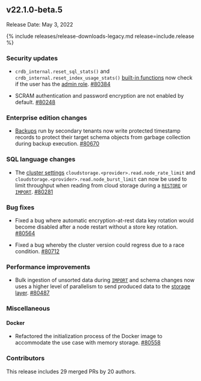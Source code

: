 ## v22.1.0-beta.5

Release Date: May 3, 2022

{% include releases/release-downloads-legacy.md release=include.release %}

<h3 id="v22-1-0-beta-5-security-updates">Security updates</h3>

- `crdb_internal.reset_sql_stats()` and `crdb_internal.reset_index_usage_stats()` [built-in functions](https://www.cockroachlabs.com/docs/v22.1/functions-and-operators#system-info-functions) now check if the user has the [admin role](https://www.cockroachlabs.com/docs/v22.1/security-reference/authorization#admin-role). [#80384][#80384]

- SCRAM authentication and password encryption are not enabled by default. [#80248][#80248]

<h3 id="v22-1-0-beta-5-enterprise-edition-changes">Enterprise edition changes</h3>

- [Backups](https://www.cockroachlabs.com/docs/v22.1/take-full-and-incremental-backups) run by secondary tenants now write protected timestamp records to protect their target schema objects from garbage collection during backup execution. [#80670][#80670]

<h3 id="v22-1-0-beta-5-sql-language-changes">SQL language changes</h3>

- The [cluster settings](https://www.cockroachlabs.com/docs/v22.1/cluster-settings) `cloudstorage.<provider>.read.node_rate_limit` and `cloudstorage.<provider>.read.node_burst_limit` can now be used to limit throughput when reading from cloud storage during a [`RESTORE`](https://www.cockroachlabs.com/docs/v22.1/restore) or [`IMPORT`](https://www.cockroachlabs.com/docs/v22.1/import). [#80281][#80281]

<h3 id="v22-1-0-beta-5-bug-fixes">Bug fixes</h3>

- Fixed a bug where automatic encryption-at-rest data key rotation would become disabled after a node restart without a store key rotation. [#80564][#80564]

- Fixed a bug whereby the cluster version could regress due to a race condition. [#80712][#80712]

<h3 id="v22-1-0-beta-5-performance-improvements">Performance improvements</h3>

- Bulk ingestion of unsorted data during [`IMPORT`](https://www.cockroachlabs.com/docs/v22.1/import) and schema changes now uses a higher level of parallelism to send produced data to the [storage layer](https://www.cockroachlabs.com/docs/v22.1/architecture/storage-layer). [#80487][#80487]

<h3 id="v22-1-0-beta-5-miscellaneous">Miscellaneous</h3>

<h4 id="v22-1-0-beta-5-docker">Docker</h4>

- Refactored the initialization process of the Docker image to accommodate the use case with memory storage. [#80558][#80558]

<h3 id="v22-1-0-beta-5-contributors">Contributors</h3>

This release includes 29 merged PRs by 20 authors.

[#80248]: https://github.com/cockroachdb/cockroach/pull/80248
[#80281]: https://github.com/cockroachdb/cockroach/pull/80281
[#80384]: https://github.com/cockroachdb/cockroach/pull/80384
[#80487]: https://github.com/cockroachdb/cockroach/pull/80487
[#80558]: https://github.com/cockroachdb/cockroach/pull/80558
[#80564]: https://github.com/cockroachdb/cockroach/pull/80564
[#80641]: https://github.com/cockroachdb/cockroach/pull/80641
[#80670]: https://github.com/cockroachdb/cockroach/pull/80670
[#80712]: https://github.com/cockroachdb/cockroach/pull/80712
[7d55af0e6]: https://github.com/cockroachdb/cockroach/commit/7d55af0e6
[c02b3f015]: https://github.com/cockroachdb/cockroach/commit/c02b3f015
